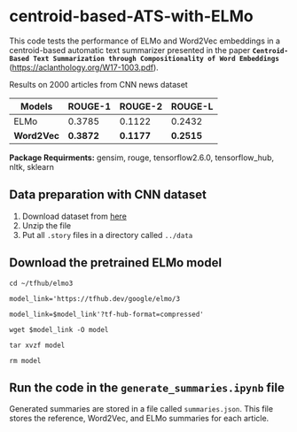 # centroid-based-ATS-with-ELMo
This code tests the performance of ELMo and Word2Vec embeddings in a centroid-based automatic text summarizer presented in the paper **`Centroid-Based Text Summarization through Compositionality of Word Embeddings`** (https://aclanthology.org/W17-1003.pdf).

Results on 2000 articles from CNN news dataset

| Models | ROUGE-1   | ROUGE-2 | ROUGE-L |
| -------| --------- | ------- | ------- |
| ELMo   | 0.3785    | 0.1122  | 0.2432  |
|**Word2Vec**| **0.3872**    | **0.1177**  | **0.2515** |


**Package Requirments:** gensim, rouge, tensorflow2.6.0, tensorflow_hub, nltk, sklearn
## Data preparation with CNN dataset

1. Download dataset from [here](https://drive.google.com/uc?export=download&id=0BwmD_VLjROrfTHk4NFg2SndKcjQ)
2. Unzip the file
3. Put all `.story` files in a directory called `../data`

## Download the pretrained ELMo model

`cd ~/tfhub/elmo3`

`model_link='https://tfhub.dev/google/elmo/3`

`model_link=$model_link'?tf-hub-format=compressed'`

`wget $model_link -O model`

`tar xvzf model`

`rm model`

## Run the code in the `generate_summaries.ipynb` file

Generated summaries are stored in a file called `summaries.json`. This file stores the reference, Word2Vec, and ELMo summaries for each article.
